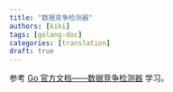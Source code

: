 ```yaml
---
title: "数据竞争检测器"
authors: [kiki]
tags: [golang-doc]
categories: [translation]
draft: true
---
```


参考 [Go 官方文档——数据竞争检测器](https://golang.org/doc/articles/race_detector.html) 学习。
